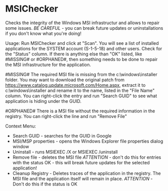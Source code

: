# MSIChecker
Checks the integrity of the Windows MSI infrastructur and allows to repair some issues.
*BE CAREFUL* - you can break future updates or uninstallations if you don't know what you're doing!

Usage:
Run MSIChecker and click at "Scan". You will see a list of installed applications for the SYSTEM account (S-1-5-18) and other users. Check for the "Status" column. If there is anything else than "OK" listed, like #MISSING# or #ORPHANED#, then something needs to be done to repair the MSI infrastructure for the application.

#MISSING#
The required MSI file is missing from the c:\windows\installer folder. You may want to download the original patch from https://www.catalog.update.microsoft.com/Home.aspx, extract it to c:\windows\installer and rename it to the name, listed in the "File Name" column.
You can right-click the entry and run "Search GUID" to see what application is hiding under the GUID.

#ORPHANED#
There is a MSI file without the required information in the registry. You can right-click the line and run "Remove File"

Context Menu:
* Search GUID - searches for the GUID in Google
* MSI/MSP properties - opens the Windows Explorer file properties dialog window
* Uninstall - runs MSIEXEC /X or MSIEXEC /uninstall
* Remove file - deletes the MSI file *ATTENTION* - don't do this for entries with the status OK - this will break future updates for the selected application!
* Cleanup Registry - Deletes traces of the application in the registry. The MSI file and the application itself will remain in place. *ATTENTION* - Don't do this if the status is OK
